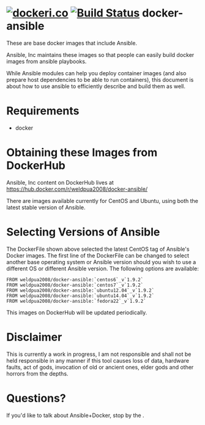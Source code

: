 [![dockeri.co](http://dockeri.co/image/weldpua2008/docker-ansible)](https://hub.docker.com/r/weldpua2008/docker-ansible/)
[![Build Status](https://travis-ci.org/weldpua2008/docker-ansible.svg?branch=ansible_1.9.2)](https://travis-ci.org/weldpua2008/docker-ansible)
docker-ansible
===================
These are base docker images that include Ansible.  

Ansible, Inc maintains these images so that people can easily build docker images from ansible playbooks.

While Ansible modules can help you deploy container images (and also prepare host dependencies to be able to run containers), this document is about how to use ansible to efficiently describe and build them as well.

Requirements
=====================================

* docker

Obtaining these Images from DockerHub
=====================================

Ansible, Inc content on DockerHub lives at https://hub.docker.com/r/weldpua2008/docker-ansible/

There are images available currently for CentOS and Ubuntu, using both the latest
stable version of Ansible.

Selecting Versions of Ansible
=============================
The DockerFile shown above selected the latest CentOS tag of Ansible's Docker images.
The first line of the DockerFile can be changed to select another base operating system or Ansible version should you wish to use a different OS or different Ansible version.
The following options are available:

    FROM weldpua2008/docker-ansible:`centos6`_v`1.9.2`
    FROM weldpua2008/docker-ansible:`centos7`_v`1.9.2`
    FROM weldpua2008/docker-ansible:`ubuntu12.04`_v`1.9.2`
    FROM weldpua2008/docker-ansible:`ubuntu14.04`_v`1.9.2`
    FROM weldpua2008/docker-ansible:`fedora22`_v`1.9.2`
    
This images on DockerHub will be updated periodically.

Disclaimer
=============================

This is currently a work in progress, I am not responsible and shall not
be held responsible in any manner if this tool causes loss of data, hardware
faults, act of gods, invocation of old or ancient ones, elder gods and other
horrors from the depths.

Questions?
==========

If you'd like to talk about Ansible+Docker, stop by the .